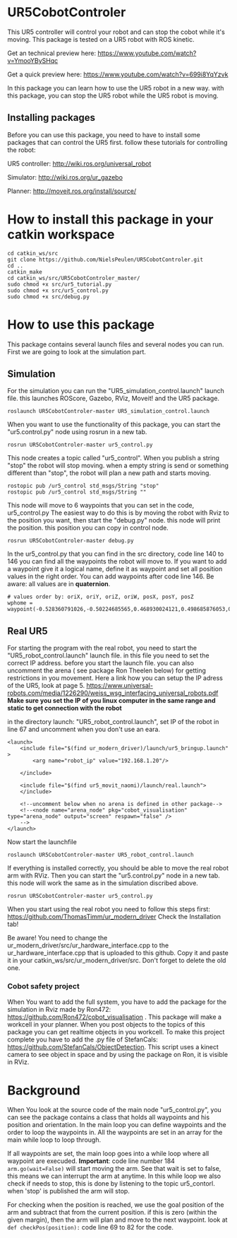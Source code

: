 # UR5CobotControler
This UR5 controller will control your robot and can stop the cobot while it's moving.
This package is tested on a UR5 robot with ROS kinetic.

Get an technical preview here: 	https://www.youtube.com/watch?v=YmooYBySHqc

Get a quick preview here: 	https://www.youtube.com/watch?v=699i8YqYzvk

In this package you can learn how to use the UR5 robot in a new way. with this package, you can stop the UR5 robot while the UR5 robot is moving.

## Installing packages
Before you can use this package, you need to have to install some packages that can control the UR5 first.
follow these tutorials for controlling the robot:

UR5 controller:  http://wiki.ros.org/universal_robot

Simulator:      http://wiki.ros.org/ur_gazebo

Planner:        http://moveit.ros.org/install/source/

# How to install this package in your catkin workspace

```
cd catkin_ws/src
git clone https://github.com/NielsPeulen/UR5CobotControler.git
cd ..
catkin_make
cd catkin_ws/src/UR5CobotControler_master/
sudo chmod +x src/ur5_tutorial.py 
sudo chmod +x src/ur5_control.py
sudo chmod +x src/debug.py 
```
# How to use this package

This package contains several launch files and several nodes you can run. First we are going to look at the simulation part.

## Simulation
For the simulation you can run the "UR5_simulation_control.launch" launch file. this launches ROScore, Gazebo, RViz, Moveit! and the UR5 package.
```
roslaunch UR5CobotControler-master UR5_simulation_control.launch
```
When you want to use the functionality of this package, you can start the "ur5.control.py" node using rosrun in a new tab. 
```
rosrun UR5CobotControler-master ur5_control.py
```
This node creates a topic called "ur5_control". When you publish a string "stop" the robot will stop moving. when a empty string is send or something different than "stop", the robot will plan a new path and starts moving. 
```
rostopic pub /ur5_control std_msgs/String "stop"
rostopic pub /ur5_control std_msgs/String ""
```
This node will move to 6 waypoints that you can set in the code, ur5_control.py The easiest way to do this is by moving the robot with Rviz to the position you want, then start the "debug.py" node. this node will print the position. this position you can copy in control node.
```
rosrun UR5CobotControler-master debug.py
```
In the ur5_control.py that you can find in the src directory, code line 140 to 146 you can find all the waypoints the robot will move to. 
If you want to add a waypoint give it a logical name, define it as waypoint and set all position values in the right order.
You can add waypoints after code line 146. Be aware: all values are in **quaternion**.
```
# values order by: oriX, oriY, oriZ, oriW, posX, posY, posZ
wphome = waypoint(-0.528360791026,-0.50224685565,0.468930024121,0.498685876053,0.476622409669,-0.422863959504,0.607072856755)
```

## Real UR5
For starting the program with the real robot, you need to start the "UR5_robot_control.launch" launch file. in this file you need to set the correct IP address. before you start the launch file. you can also uncomment the arena ( see package Ron Theelen below) for getting restrictions in you movement. 
Here a link how you can setup the IP adress of the UR5, look at page 5. https://www.universal-robots.com/media/1226290/weiss_wsg_interfacing_universal_robots.pdf 
**Make sure you set the IP of you linux computer in the same range and static to get connection with the robot**

in the directory launch: "UR5_robot_control.launch", set IP of the robot in line 67 and uncomment when you don't use an eara. 
```
<launch>
    <include file="$(find ur_modern_driver)/launch/ur5_bringup.launch" >
		<arg name="robot_ip" value="192.168.1.20"/>

	</include>
    
	<include file="$(find ur5_movit_naomi)/launch/real.launch">
	</include>
	
	<!--uncomment below when no arena is defined in other package-->
	<!--<node name="arena_node" pkg="cobot_visualisation" type="arena_node" output="screen" respawn="false" />
	-->
</launch>
```
Now start the launchfile
```
roslaunch UR5CobotControler-master UR5_robot_control.launch
```
If everything is installed correctly, you should be able to move the real robot arm with RViz. Then you can start the "ur5.control.py" node in a new tab. this node will work the same as in the simulation discribed above.
```
rosrun UR5CobotControler-master ur5_control.py
```
When you start using the real robot you need to follow this steps first: https://github.com/ThomasTimm/ur_modern_driver Check the Installation tab!

Be aware! You need to change the ur_modern_driver/src/ur_hardware_interface.cpp to the ur_hardware_interface.cpp that is uploaded to this github. Copy it and paste it in your catkin_ws/src/ur_modern_driver/src. Don't forget to delete the old one.

### Cobot safety project
When You want to add the full system, you have to add the package for the simulation in Rviz made by Ron472: https://github.com/Ron472/cobot_visualisation . This package will make a workcell in your planner. When you post objects to the topics of this package you can get realtime objects in you workcell.
To make this project complete you have to add the .py file of StefanCals: https://github.com/StefanCals/ObjectDetection. This script uses a kinect camera to see object in space and by using the package on Ron, it is visible in RViz. 

# Background
When You look at the source code of the main node "ur5_control.py", you can see the package contains a class that holds all waypoints and his position and orientation. In the main loop you can define waypoints and the order to loop the waypoints in. All the waypoints are set in an array for the main while loop to loop through.

If all waypoints are set, the main loop goes into a while loop where all waypoint are execuded. 
**Important**: code line number 184 ``` arm.go(wait=False)``` will start moving the arm. See that wait is set to false, this means we can interrupt the arm at anytime. 
In this while loop we also check if needs to stop, this is done by listening to the topic ur5_contorl. when 'stop' is published the arm will stop.

For checking when the position is reached, we use the goal position of the arm and subtract that from the current position. if this is zero (within the given margin), then the arm will plan and move to the next waypoint. look at ```def checkPos(position):``` code line 69 to 82 for the code. 
